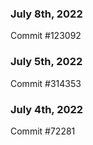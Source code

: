 ### July 8th, 2022

Commit #123092

### July 5th, 2022

Commit #314353


### July 4th, 2022

Commit #72281
